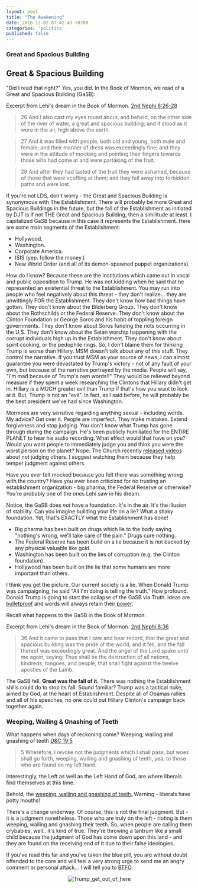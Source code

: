 ```yaml
---
layout: post
title: "The Awakening"
date: 2016-12-02 07:42:43 +0700
categories: 'politics'
published: false
---
```


### Great and Spacious Building

## Great & Spacious Building

"Did I read that right?" Yes, you did. In the Book of Mormon, we read of a Great and Spacious Building (GaSB):

Excerpt from Lehi's dream in the Book of Mormon. [2nd Nephi 8:26-28](https://www.lds.org/scriptures/bofm/1-ne/8.26-28?lang=eng)

>26 And I also cast my eyes round about, and beheld, on the other side of the river of water, a great and spacious building; and it stood as it were in the air, high above the earth.

>27 And it was filled with people, both old and young, both male and female; and their manner of dress was exceedingly fine; and they were in the attitude of mocking and pointing their fingers towards those who had come at and were partaking of the fruit.

>28 And after they had tasted of the fruit they were ashamed, because of those that were scoffing at them; and they fell away into forbidden paths and were lost.

If you're not LDS, don't worry - the Great and Spacious Building is synonymous with The Establishment. There will probably be more Great and Spacious Buildings in the future, but the fall of the Establishment as initiated by DJT is if not THE Great and Spacious Building, then a similitude at least. I capitalized GaSB because in this case it represents the Establishment. Here are some main segments of the Establishment:

* Hollywood.
* Washington.
* Corporate America.
* ISIS (yep. follow the money.)
* New World Order (and all of its demon-spawned puppet organizations).

How do I know? Because these are the institutions which came out in vocal and public opposition to Trump. He was not kidding when he said that he represented an existential threat to the Establishment. You may run into people who feel negatively about this threat - they don't realize... they are unwittingly FOR the Establishment. They don't know how bad things have gotten. They don't know about the Bilderberg Group. They don't know about the Rothschilds or the Federal Reserve. They don't know about the Clinton Foundation or George Soros and his habit of toppling foreign governments. They don't know about Soros funding the riots occurring in the U.S. They don't know about the Satan worship happening with the corrupt individuals high up in the Establishment. They don't know about spirit cooking, or the pedophile rings. So, I don't blame them for thinking Trump is worse than Hillary. MSM doesn't talk about any of this stuff. They control the narrative. If you trust MSM as your source of news, I can almost guarantee you were devastated by Trump's victory - not of any fault of your own, but because of the narrative portrayed by the media. People will say, "I'm mad because of Trump's own words!!" They would be relieved beyond measure if they spent a week researching the Clintons that Hillary didn't get in. Hillary is a MUCH greater evil than Trump if that's how you want to look at it. But, Trump is not an "evil". In fact, as I said before, he will probably be the best president we've had since Washington.

Mormons are very sensitive regarding anything sexual - including words. My advice? Get over it. People are imperfect. They make mistakes. Extend forgiveness and stop judging. You don't know what Trump has gone through during the campaign. He's been publicly humiliated for the ENTIRE PLANET to hear his audio recording. What effect would that have on you? Would you want people to immediately judge you and think you were the worst person on the planet? Nope. The Church recently [released videos](https://www.youtube.com/watch?v=hZCpRddEXZM&index=6&list=PLAYgY8SPtEWGdk48FbKS9nIJ4mEcj_U5x) about not judging others. I suggest watching them because they help temper judgment against others.

Have you ever felt mocked because you felt there was something wrong with the country? Have you ever been criticized for no trusting an establishment organization - big pharma, the Federal Reserve or otherwise? You're probably one of the ones Lehi saw in his dream.

Notice, the GaSB does *not* have a foundation. It's in the air. It's the illusion of stability. Can you imagine building your life on a lie? What a shaky foundation. Yet, that's EXACTLY what the Establishment has done!

* Big pharma has been built on drugs which lie to the body saying "nothing's wrong, we'll take care of the pain." Drugs cure nothing.
* The Federal Reserve has been build on a lie because it is not backed by any physical valuable like gold.
* Washington has been built on the lies of corruption (e.g. the Clinton foundation).
* Hollywood has been built on the lie that some humans are more important than others.

I think you get the picture. Our current society is a lie. When Donald Trump was campaigning, he said "All I'm doing is telling the truth." How profound. Donald Trump is going to start the collapse of the GaSB via Truth. Ideas are [bulletproof](https://www.youtube.com/watch?v=8WZ0XSf23rs) and words will always retain their [power](https://www.youtube.com/watch?v=P5Ehms1ShMQ).

Recall what happens to the GaSB in the Book of Mormon:

Excerpt from Lehi's dream in the Book of Mormon. [2nd Nephi 8:36](https://www.lds.org/scriptures/bofm/1-ne/8.36?lang=eng)

>36 And it came to pass that I saw and bear record, that the great and spacious building was the pride of the world; and it fell, and the fall thereof was exceedingly great. And the angel of the Lord spake unto me again, saying: Thus shall be the destruction of all nations, kindreds, tongues, and people, that shall fight against the twelve apostles of the Lamb.

The GaSB fell. **Great was the fall of it.** There was nothing the Establishment shills could do to stop its fall. Sound familiar? Trump was a tactical nuke, aimed by God, at the heart of Establishment. Despite all of Obamas rallies and all of his speeches, no one could put Hillary Clinton's campaign back together again.

### Weeping, Wailing & Gnashing of Teeth

What happens when days of reckoning come?
Weeping, wailing and gnashing of teeth [D&C 19:5](https://www.lds.org/scriptures/dc-testament/dc/19.5?lang=eng#4)

>5 Wherefore, I revoke not the judgments which I shall pass, but woes shall go forth, weeping, wailing and gnashing of teeth, yea, to those who are found on my left hand.

Interestingly, the Left as well as the Left Hand of God, are where liberals find themselves at this time.

Behold, the [weeping, wailing and gnashing of teeth.](https://www.youtube.com/watch?v=grD_IINiH9c) Warning - liberals have potty mouths!

There's a change underway. Of course, this is not the final judgment. But - it is a judgment nonetheless. Those who are truly on the left - rioting is them weeping, wailing and gnashing their teeth. So, when people are calling them crybabies, well.. it's kind of true. They're throwing a tantrum like a small child because the judgment of God has come down upon this land - and they are found on the receiving end of it due to their false ideologies.

If you've read this far and you've taken the <span class="blue">blue pill</span>, you are without doubt offended to the core and will feel a very strong urge to send me an angry comment or personal attack... I will tell you to [BTFO](https://www.youtube.com/watch?v=U1Gpc69btRg).

<div style="text-align:center">
	<img src="https://i.imgflip.com/10s8kg.jpg" alt="Trump_get_out_of_here" align="middle" />
</div>